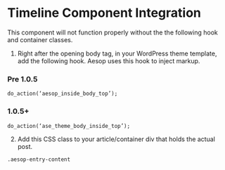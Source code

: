 Timeline Component Integration
==========

This component will not function properly without the the following hook and container classes.

1. Right after the opening body tag, in your WordPress theme template, add the following hook. Aesop uses this hook to inject markup.

### Pre 1.0.5

`do_action(‘aesop_inside_body_top’);`

### 1.0.5+

`do_action(‘ase_theme_body_inside_top’);`

2. Add this CSS class to your article/container div that holds the actual post.

`.aesop-entry-content`